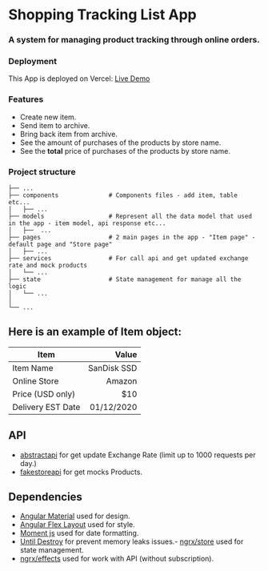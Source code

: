 # Shopping Tracking List App

### A system for managing product tracking through online orders.

### Deployment
 This App is deployed on Vercel: [Live Demo](https://naor-yael-26-07-2022.vercel.app/)
### Features

- Create new item.
- Send item to archive.
- Bring back item from archive.
- See the amount of purchases of the products by store name.
- See the **total** price of purchases of the products by store name.

### Project structure
    ├── ...
    ├── components              # Components files - add item, table etc...
    │   ├── ...
    ├── models                  # Represent all the data model that used in the app - item model, api response etc...
    │   ├──  ...            
    ├── pages                   # 2 main pages in the app - "Item page" - default page and "Store page"
    │   ├── ...
    ├── services                # For call api and get updated exchange rate and mock products
    │   └── ...              
    ├── state                   # State management for manage all the logic
    │   └── ...              
    │   
    └── ...
## Here is an example of Item object:

| Item      | Value |
| --------- | -----:|
| Item Name  | SanDisk SSD |
| Online Store     |   Amazon |
| Price (USD only)      |    $10 |
| Delivery EST Date  | 01/12/2020 |

## API
- [abstractapi](https://www.abstractapi.com/) for get update Exchange Rate (limit up to 1000 requests per day.)
- [fakestoreapi](https://fakestoreapi.com/) for get mocks Products.



## Dependencies

- [Angular Material](https://material.angular.io/) used for design.
- [Angular Flex Layout](https://github.com/angular/flex-layout/) used for style.
- [Moment js](https://momentjs.com/) used for date formatting.
- [Until Destroy](https://github.com/ngneat/until-destroy) for prevent memory leaks issues.- [ngrx/store](https://ngrx.io/guide/store/) used for state management.
- [ngrx/effects](https://v10.ngrx.io/guide/effects#:~:text=%40ngrx%2Feffectslink&text=Effects%20are%20an%20RxJS%20powered,messages%20and%20time%2Dbased%20events./) used for work with API (without subscription).


